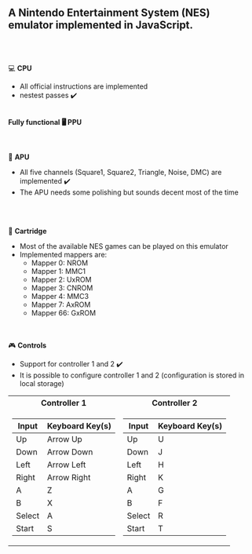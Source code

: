 <b><h2>A Nintendo Entertainment System (NES) emulator implemented in JavaScript.</h2></b>

<br><br>

 💻 <b>CPU</b>
  - All official instructions are implemented
  - nestest passes :heavy_check_mark:

<br>
<b>Fully functional 🖥️ PPU</b>
<br><br><br>

:musical_note:  <b>APU</b>
  - All five channels (Square1, Square2, Triangle, Noise, DMC) are implemented :heavy_check_mark:
  - The APU needs some polishing but sounds decent most of the time

<br><br>

🔌 <b>Cartridge</b>
  - Most of the available NES games can be played on this emulator
  - Implemented mappers are:
      - Mapper 0: NROM
      - Mapper 1: MMC1
      - Mapper 2: UxROM
      - Mapper 3: CNROM
      - Mapper 4: MMC3
      - Mapper 7: AxROM
      - Mapper 66: GxROM

<br><br>
:video_game: <b>Controls</b>
- Support for controller 1 and 2 :heavy_check_mark:
- It is possible to configure controller 1 and 2 (configuration is stored in local storage)

<table>
<tr><th>Controller 1 </th><th>Controller 2</th></tr>
<tr><td>

|Input | Keyboard Key(s)|
|--|--|
|Up | Arrow Up |
|Down | Arrow Down |
|Left | Arrow Left |
|Right | Arrow Right |
| A     |	Z               |
 | B	    | X               |
 | Select|	A               |
 | Start	| S            |

</td><td>

|Input|Keyboard Key(s)| 
|--|--|
|Up|U|
 | Down    	| J          |
| Left    	| H          |
| Right    	| K          |
 | A     |	G               |
 | B	    | F               |
 | Select|	R               |
 | Start	| T            |

</td></tr> </table>





